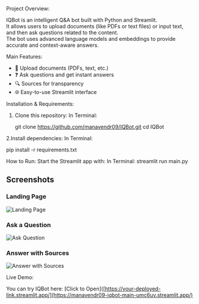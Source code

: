 Project Overview:

IQBot is an intelligent Q&A bot built with Python and Streamlit.  
It allows users to upload documents (like PDFs or text files) or input text, and then ask questions related to the content.  
The bot uses advanced language models and embeddings to provide accurate and context-aware answers.  

Main Features:
- 📄 Upload documents (PDFs, text, etc.)
- ❓ Ask questions and get instant answers
- 🔍 Sources for transparency
- 🌐 Easy-to-use Streamlit interface

Installation & Requirements:

1. Clone this repository:
   In Terminal:
   
   git clone https://github.com/manavendr09/IQBot.git
   cd IQBot
   
2.Install dependencies:
  In Terminal:
  
  pip install -r requirements.txt

How to Run:
Start the Streamlit app with:
In Terminal:
streamlit run main.py


## Screenshots

### Landing Page
![Landing Page](screenshots/landing.png)

### Ask a Question
![Ask Question](screenshots/question.png)

### Answer with Sources
![Answer with Sources](screenshots/answer.png)


Live Demo:

You can try IQBot here: [Click to Open]([https://your-deployed-link.streamlit.app/](https://manavendr09-iqbot-main-umc6uv.streamlit.app/)



